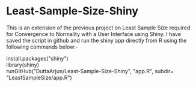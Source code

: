 # Least-Sample-Size-Shiny
This is an extension of the previous project on Least Sample Size required for Convergence to Normality with a User Interface using Shiny.
I have saved the script in github and run the shiny app directly from R using the following commands below:-

install.packages("shiny")<br />
library(shiny)<br />
runGitHub("DuttaArjun/Least-Sample-Size-Shiny", "app.R", subdir= "LeastSampleSize/app.R")

